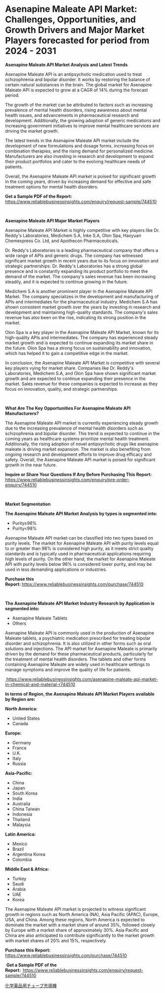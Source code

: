 <p><h1>Asenapine Maleate API Market: Challenges, Opportunities, and Growth Drivers and Major Market Players forecasted for period from 2024 - 2031</h1></p><p><strong>Asenapine Maleate API Market Analysis and Latest Trends</strong></p>
<p><p>Asenapine Maleate API is an antipsychotic medication used to treat schizophrenia and bipolar disorder. It works by restoring the balance of certain natural substances in the brain. The global market for Asenapine Maleate API is expected to grow at a CAGR of 14% during the forecast period. </p><p>The growth of the market can be attributed to factors such as increasing prevalence of mental health disorders, rising awareness about mental health issues, and advancements in pharmaceutical research and development. Additionally, the growing adoption of generic medications and increasing government initiatives to improve mental healthcare services are driving the market growth.</p><p>The latest trends in the Asenapine Maleate API market include the development of new formulations and dosage forms, increasing focus on combination therapies, and the rising demand for personalized medicine. Manufacturers are also investing in research and development to expand their product portfolios and cater to the evolving healthcare needs of patients.</p><p>Overall, the Asenapine Maleate API market is poised for significant growth in the coming years, driven by increasing demand for effective and safe treatment options for mental health disorders.</p></p>
<p><strong>Get a Sample PDF of the Report:&nbsp;</strong> <a href="https://www.reliablebusinessinsights.com/enquiry/request-sample/744510">https://www.reliablebusinessinsights.com/enquiry/request-sample/744510</a></p>
<p>&nbsp;</p>
<p><strong>Asenapine Maleate API Major Market Players</strong></p>
<p><p>Asenapine Maleate API Market is highly competitive with key players like Dr. Reddy's Laboratories, Medichem S.A, Inke S.A, Olon Spa, Haoyuan Chemexpress Co. Ltd, and Apothecon Pharmaceuticals. </p><p>Dr. Reddy's Laboratories is a leading pharmaceutical company that offers a wide range of APIs and generic drugs. The company has witnessed significant market growth in recent years due to its focus on innovation and strategic partnerships. Dr. Reddy's Laboratories has a strong global presence and is constantly expanding its product portfolio to meet the demand of the market. The company's sales revenue has been increasing steadily, and it is expected to continue growing in the future.</p><p>Medichem S.A is another prominent player in the Asenapine Maleate API Market. The company specializes in the development and manufacturing of APIs and intermediates for the pharmaceutical industry. Medichem S.A has shown consistent market growth over the years by investing in research and development and maintaining high-quality standards. The company's sales revenue has also been on the rise, indicating its strong position in the market.</p><p>Olon Spa is a key player in the Asenapine Maleate API Market, known for its high-quality APIs and intermediates. The company has experienced steady market growth and is expected to continue expanding its market share in the future. Olon Spa has a strong focus on sustainability and innovation, which has helped it to gain a competitive edge in the market.</p><p>In conclusion, the Asenapine Maleate API Market is competitive with several key players vying for market share. Companies like Dr. Reddy's Laboratories, Medichem S.A, and Olon Spa have shown significant market growth and are expected to continue expanding their presence in the market. Sales revenue for these companies is expected to increase as they focus on innovation, quality, and strategic partnerships.</p></p>
<p>&nbsp;</p>
<p><strong>What Are The Key Opportunities For Asenapine Maleate API Manufacturers?</strong></p>
<p><p>The Asenapine Maleate API market is currently experiencing steady growth due to the increasing prevalence of mental health disorders such as schizophrenia and bipolar disorder. This trend is expected to continue in the coming years as healthcare systems prioritize mental health treatment. Additionally, the rising adoption of novel antipsychotic drugs like asenapine maleate is driving market expansion. The market is also benefiting from ongoing research and development efforts to improve drug efficacy and safety. Overall, the Asenapine Maleate API market is poised for significant growth in the near future.</p></p>
<p><strong>Inquire or Share Your Questions If Any Before Purchasing This Report:</strong> <a href="https://www.reliablebusinessinsights.com/enquiry/pre-order-enquiry/744510">https://www.reliablebusinessinsights.com/enquiry/pre-order-enquiry/744510</a></p>
<p>&nbsp;</p>
<p><strong>Market Segmentation</strong></p>
<p><strong>The Asenapine Maleate API Market Analysis by types is segmented into:</strong></p>
<p><ul><li>Purity≥98%</li><li>Purity<98%</li></ul></p>
<p><p>Asenapine Maleate API market can be classified into two types based on purity levels. The market for Asenapine Maleate API with purity levels equal to or greater than 98% is considered high purity, as it meets strict quality standards and is typically used in pharmaceutical applications requiring high levels of purity. On the other hand, the market for Asenapine Maleate API with purity levels below 98% is considered lower purity, and may be used in less demanding applications or industries.</p></p>
<p><strong>Purchase this Report:&nbsp;</strong><a href="https://www.reliablebusinessinsights.com/purchase/744510">https://www.reliablebusinessinsights.com/purchase/744510</a></p>
<p>&nbsp;</p>
<p><strong>The Asenapine Maleate API Market Industry Research by Application is segmented into:</strong></p>
<p><ul><li>Asenapine Maleate Tablets</li><li>Others</li></ul></p>
<p><p>Asenapine Maleate API is commonly used in the production of Asenapine Maleate tablets, a psychiatric medication prescribed for treating bipolar disorder and schizophrenia. It is also utilized in other forms such as oral solutions and injections. The API market for Asenapine Maleate is primarily driven by the demand for these pharmaceutical products, particularly for the treatment of mental health disorders. The tablets and other forms containing Asenapine Maleate are widely used in healthcare settings to manage symptoms and improve the quality of life for patients.</p></p>
<p><a href="https://www.reliablebusinessinsights.com/asenapine-maleate-api-market-in-chemical-and-material-r744510">&nbsp;https://www.reliablebusinessinsights.com/asenapine-maleate-api-market-in-chemical-and-material-r744510</a></p>
<p><strong>In terms of Region, the Asenapine Maleate API Market Players available by Region are:</strong></p>
<p>
    <p> <strong> North America: </strong>
        <ul>
            <li>United States</li>
            <li>Canada</li>
        </ul>
        </p> 
    <p> <strong> Europe: </strong>
        <ul>
            <li>Germany</li>
            <li>France</li>
            <li>U.K.</li>
            <li>Italy</li>
            <li>Russia</li>
        </ul>
        </p> 
    <p> <strong> Asia-Pacific: </strong>
        <ul>
            <li>China</li>
            <li>Japan</li>
            <li>South Korea</li>
            <li>India</li>
            <li>Australia</li>
            <li>China Taiwan</li>
            <li>Indonesia</li>
            <li>Thailand</li>
            <li>Malaysia</li>
        </ul>
        </p> 
    <p> <strong> Latin America: </strong>
        <ul>
            <li>Mexico</li>
            <li>Brazil</li>
            <li>Argentina Korea</li>
            <li>Colombia</li>
        </ul>
        </p> 
    <p> <strong> Middle East & Africa: </strong>
        <ul>
            <li>Turkey</li>
            <li>Saudi</li>
            <li>Arabia</li>
            <li>UAE</li>
            <li>Korea</li>
        </ul>
    </p>
    </p>
<p><p>The Asenapine Maleate API market is projected to witness significant growth in regions such as North America (NA), Asia Pacific (APAC), Europe, USA, and China. Among these regions, North America is expected to dominate the market with a market share of around 35%, followed closely by Europe with a market share of approximately 30%. Asia Pacific and China are also anticipated to contribute significantly to the market growth with market shares of 20% and 15%, respectively.</p></p>
<p><strong>Purchase this Report: </strong><a href="https://www.reliablebusinessinsights.com/purchase/744510">https://www.reliablebusinessinsights.com/purchase/744510</a></p>
<p>&nbsp;<strong>Get a Sample PDF of the Report:&nbsp;&nbsp;</strong><a href="https://www.reliablebusinessinsights.com/enquiry/request-sample/744510">https://www.reliablebusinessinsights.com/enquiry/request-sample/744510</a></p>
<p><strong></strong></p>
<p><p><a href="https://medium.com/@lauriank/%E3%83%81%E3%83%A5%E3%83%BC%E3%83%96%E5%85%85%E5%A1%AB%E6%A9%9F%E3%81%AE%E5%8C%96%E5%AD%A6%E5%B8%82%E5%A0%B4%E3%81%AB%E3%81%8A%E3%81%91%E3%82%8B%E5%B1%95%E6%9C%9B-%E6%A5%AD%E7%95%8C%E6%A6%82%E8%A6%81%E3%81%8A%E3%82%88%E3%81%B3%E4%BA%88%E6%B8%AC-2024%E5%B9%B4%E3%81%8B%E3%82%892031%E5%B9%B4%E3%81%BE%E3%81%A7-eaeb4e6435e5">化学薬品用チューブ充填機</a></p></p>